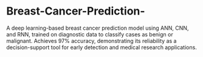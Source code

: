# Breast-Cancer-Prediction-
A deep learning-based breast cancer prediction model using ANN, CNN, and RNN, trained on diagnostic data to classify cases as benign or malignant. Achieves 97% accuracy, demonstrating its reliability as a decision-support tool for early detection and medical research applications.

